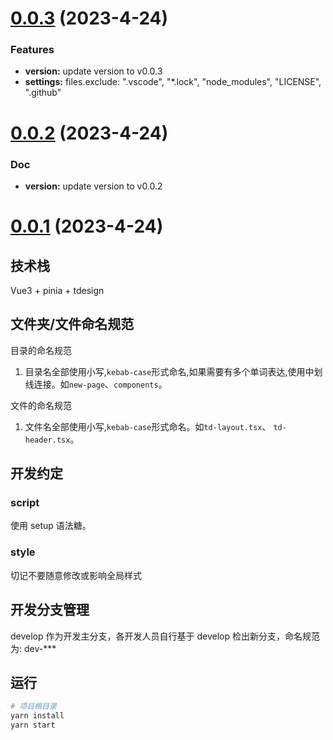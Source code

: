 # [0.0.3](https://github.com/wc19950724/vue3-base-cli/compare/v0.0.2...v0.0.3) (2023-4-24)

### Features

- **version:** update version to v0.0.3
- **settings:** files.exclude: ".vscode", "\*.lock", "node_modules", "LICENSE", ".github"

# [0.0.2](https://github.com/wc19950724/vue3-base-cli/compare/v0.0.1...v0.0.2) (2023-4-24)

### Doc

- **version:** update version to v0.0.2

# [0.0.1](https://github.com/wc19950724/vue3-base/compare/master...v0.0.1) (2023-4-24)

## 技术栈

Vue3 + pinia + tdesign

## 文件夹/文件命名规范

目录的命名规范

1. 目录名全部使用小写,`kebab-case`形式命名,如果需要有多个单词表达,使用中划线连接。如`new-page`、`components`。

文件的命名规范

1. 文件名全部使用小写,`kebab-case`形式命名。如`td-layout.tsx`、 `td-header.tsx`。

## 开发约定

### script

使用 setup 语法糖。

### style

切记不要随意修改或影响全局样式

## 开发分支管理

develop 作为开发主分支，各开发人员自行基于 develop 检出新分支，命名规范为: dev-\*\*\*

## 运行

```bash
# 项目根目录
yarn install
yarn start
```
